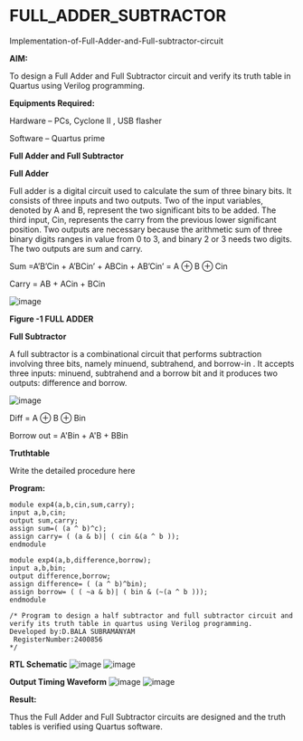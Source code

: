 # FULL_ADDER_SUBTRACTOR

Implementation-of-Full-Adder-and-Full-subtractor-circuit

**AIM:**

To design a Full Adder and Full Subtractor circuit and verify its truth table in Quartus using Verilog programming.

**Equipments Required:**

Hardware – PCs, Cyclone II , USB flasher

Software – Quartus prime

**Full Adder and Full Subtractor**

**Full Adder**

Full adder is a digital circuit used to calculate the sum of three binary bits. It consists of three inputs and two outputs. Two of the input variables, denoted by A and B, represent the two significant bits to be added. The third input, Cin, represents the carry from the previous lower significant position. Two outputs are necessary because the arithmetic sum of three binary digits ranges in value from 0 to 3, and binary 2 or 3 needs two digits. The two outputs are sum and carry.

Sum =A’B’Cin + A’BCin’ + ABCin + AB’Cin’ = A ⊕ B ⊕ Cin 

Carry = AB + ACin + BCin

![image](https://github.com/naavaneetha/FULL_ADDER_SUBTRACTOR/assets/154305477/0f30ba51-5ffb-4198-845f-18e054f675e7)

**Figure -1 FULL ADDER**

**Full Subtractor**

A full subtractor is a combinational circuit that performs subtraction involving three bits, namely minuend, subtrahend, and borrow-in . It accepts three inputs: minuend, subtrahend and a borrow bit and it produces two outputs: difference and borrow.

![image](https://github.com/naavaneetha/FULL_ADDER_SUBTRACTOR/assets/154305477/02b24f51-ab51-4304-9ad6-7b81ffc1ead5)

Diff = A ⊕ B ⊕ Bin 

Borrow out = A'Bin + A'B + BBin

**Truthtable**



Write the detailed procedure here

**Program:**
```
module exp4(a,b,cin,sum,carry);
input a,b,cin;
output sum,carry;
assign sum=( (a ^ b)^c);
assign carry= ( (a & b)| ( cin &(a ^ b ));
endmodule

module exp4(a,b,difference,borrow);
input a,b,bin;
output difference,borrow;
assign difference= ( (a ^ b)^bin);
assign borrow= ( ( ~a & b)| ( bin & (~(a ^ b )));
endmodule

/* Program to design a half subtractor and full subtractor circuit and verify its truth table in quartus using Verilog programming.
Developed by:D.BALA SUBRAMANYAM
 RegisterNumber:2400856
*/
```
**RTL Schematic**
![image](https://github.com/user-attachments/assets/b3b27468-ea7d-4b91-82ef-f8df1aaa968c)
![image](https://github.com/user-attachments/assets/1a202426-5f2f-492a-a7ba-5d204dd195a6)

**Output Timing Waveform**
![image](https://github.com/user-attachments/assets/c76b09ae-021e-4971-af67-e233a5adebc8)
![image](https://github.com/user-attachments/assets/9fb99e88-1754-4302-b1c6-5c4c9d2bceec)

**Result:**

Thus the Full Adder and Full Subtractor circuits are designed and the truth tables is verified using Quartus software.



